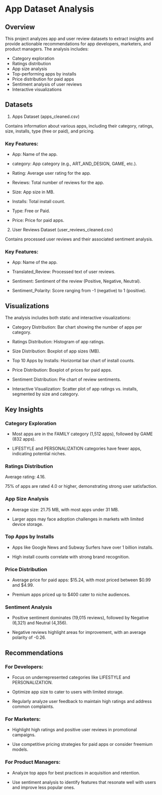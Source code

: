 # App Dataset Analysis

## Overview

This project analyzes app and user review datasets to extract insights and provide actionable recommendations for app developers, marketers, and product managers. The analysis includes:
- Category exploration
- Ratings distribution
- App size analysis
- Top-performing apps by installs
- Price distribution for paid apps
- Sentiment analysis of user reviews
- Interactive visualizations

## Datasets

1. Apps Dataset (apps_cleaned.csv)

Contains information about various apps, including their category, ratings, size, installs, type (free or paid), and pricing.

### Key Features: 

- App: Name of the app.    
- category: App category (e.g., ART_AND_DESIGN, GAME, etc.).

- Rating: Average user rating for the app.

- Reviews: Total number of reviews for the app.

- Size: App size in MB.

- Installs: Total install count.

- Type: Free or Paid.

- Price: Price for paid apps.

2. User Reviews Dataset (user_reviews_cleaned.csv)

Contains processed user reviews and their associated sentiment analysis.

### Key Features: 

- App: Name of the app.

- Translated_Review: Processed text of user reviews.

- Sentiment: Sentiment of the review (Positive, Negative, Neutral).

- Sentiment_Polarity: Score ranging from -1 (negative) to 1 (positive).

## Visualizations

The analysis includes both static and interactive visualizations:

- Category Distribution: Bar chart showing the number of apps per category.

- Ratings Distribution: Histogram of app ratings.

- Size Distribution: Boxplot of app sizes (MB).

- Top 10 Apps by Installs: Horizontal bar chart of install counts.

- Price Distribution: Boxplot of prices for paid apps.

- Sentiment Distribution: Pie chart of review sentiments.

- Interactive Visualization: Scatter plot of app ratings vs. installs, segmented by size and category.

## Key Insights

### Category Exploration

- Most apps are in the FAMILY category (1,512 apps), followed by GAME (832 apps).

- LIFESTYLE and PERSONALIZATION categories have fewer apps, indicating potential niches.

### Ratings Distribution

Average rating: 4.16.

75% of apps are rated 4.0 or higher, demonstrating strong user satisfaction.

### App Size Analysis

- Average size: 21.75 MB, with most apps under 31 MB.

- Larger apps may face adoption challenges in markets with limited device storage.

### Top Apps by Installs

- Apps like Google News and Subway Surfers have over 1 billion installs.

- High install counts correlate with strong brand recognition.

### Price Distribution

- Average price for paid apps: $15.24, with most priced between $0.99 and $4.99.

- Premium apps priced up to $400 cater to niche audiences.

### Sentiment Analysis

- Positive sentiment dominates (19,015 reviews), followed by Negative (6,321) and Neutral (4,356).

- Negative reviews highlight areas for improvement, with an average polarity of -0.26.

## Recommendations

### For Developers:

- Focus on underrepresented categories like LIFESTYLE and PERSONALIZATION.

- Optimize app size to cater to users with limited storage.

- Regularly analyze user feedback to maintain high ratings and address common complaints.

### For Marketers:

- Highlight high ratings and positive user reviews in promotional campaigns.

- Use competitive pricing strategies for paid apps or consider freemium models.

### For Product Managers:

- Analyze top apps for best practices in acquisition and retention.

- Use sentiment analysis to identify features that resonate well with users and improve less popular ones.

